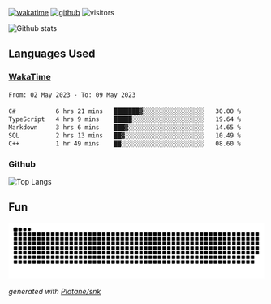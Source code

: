 [![wakatime](https://wakatime.com/badge/user/82c377cd-a54c-404c-b7df-177b313ca539.svg)](https://wakatime.com/@82c377cd-a54c-404c-b7df-177b313ca539)
[![github](https://img.shields.io/github/followers/xinthose?logo=github&style=plastic)](https://github.com/alanhamlett?tab=followers)
![visitors](https://visitor-badge.glitch.me/badge?page_id=xinthose&left_color=green&right_color=red)

![Github stats](https://github-readme-stats.vercel.app/api?username=xinthose&show_icons=true&theme=radical&count_private=true)

## Languages Used

### [WakaTime](https://wakatime.com/)
<!--START_SECTION:waka-->

```text
From: 02 May 2023 - To: 09 May 2023

C#           6 hrs 21 mins   ███████▓░░░░░░░░░░░░░░░░░   30.00 %
TypeScript   4 hrs 9 mins    █████░░░░░░░░░░░░░░░░░░░░   19.64 %
Markdown     3 hrs 6 mins    ███▓░░░░░░░░░░░░░░░░░░░░░   14.65 %
SQL          2 hrs 13 mins   ██▓░░░░░░░░░░░░░░░░░░░░░░   10.49 %
C++          1 hr 49 mins    ██░░░░░░░░░░░░░░░░░░░░░░░   08.60 %
```

<!--END_SECTION:waka-->

### Github

![Top Langs](https://github-readme-stats.vercel.app/api/top-langs/?username=xinthose)

## Fun
![github contribution grid snake animation](https://raw.githubusercontent.com/xinthose/xinthose/output/github-contribution-grid-snake.svg)

_generated with [Platane/snk](https://github.com/Platane/snk)_
